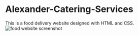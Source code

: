 # Alexander-Catering-Services
This is a food delivery website designed with HTML and CSS.
![food website screenshot](https://user-images.githubusercontent.com/78867434/184221838-d3dbd59c-c8ed-403d-98dc-4037bb0fbd78.png)
